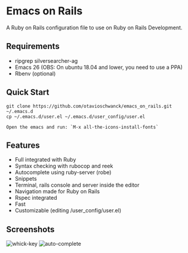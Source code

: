 # Emacs on Rails

A Ruby on Rails configuration file to use on Ruby on Rails Development.

## Requirements

- ripgrep silversearcher-ag
- Emacs 26 (OBS: On ubuntu 18.04 and lower, you need to use a PPA)
- Rbenv (optional)

## Quick Start

```
git clone https://github.com/otavioschwanck/emacs_on_rails.git ~/.emacs.d
cp ~/.emacs.d/user.el ~/.emacs.d/user_config/user.el

Open the emacs and run: `M-x all-the-icons-install-fonts`

```

## Features

- Full integrated with Ruby
- Syntax checking with rubocop and reek
- Autocomplete using ruby-server (robe)
- Snippets
- Terminal, rails console and server inside the editor
- Navigation made for Ruby on Rails
- Rspec integrated
- Fast
- Customizable (editing /user_config/user.el)


## Screenshots

![whick-key](https://i.imgur.com/gjwGuqn.png)
![auto-complete](https://i.imgur.com/vRYK8pu.pnghttps://i.imgur.com/gjwGuqn.png)